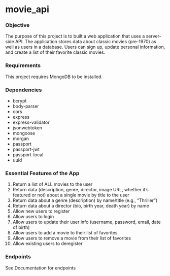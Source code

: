 # movie_api

### Objective
The purpose of this project is to built a web application that uses a server-side API.  The
application stores data about classic movies (pre-1970) as well as users in a database.  Users can
sign up, update personal information, and create a list of their favorite classic movies.

### Requirements
This project requires MongoDB to be installed.

### Dependencies
* bcrypt
* body-parser
* cors
* express
* express-validator
* jsonwebtoken
* mongoose
* morgan
* passport
* passport-jwt
* passport-local
* uuid

### Essential Features of the App
1. Return a list of ALL movies to the user
2. Return data (description, genre, director, image URL, whether it’s featured or not) about a
single movie by title to the user
3. Return data about a genre (description) by name/title (e.g., “Thriller”)
4. Return data about a director (bio, birth year, death year) by name
5. Allow new users to register
6. Allow users to login
7. Allow users to update their user info (username, password, email, date of birth)
8. Allow users to add a movie to their list of favorites
9. Allow users to remove a movie from their list of favorites
10. Allow existing users to deregister

### Endpoints
See Documentation for endpoints